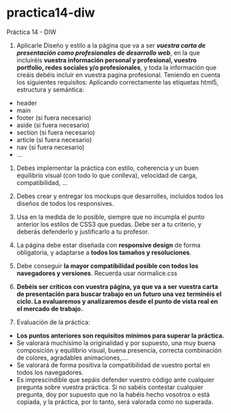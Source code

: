 # practica14-diw
Práctica 14 - DIW

1. Aplicarle Diseño y estilo a la página que va a ser ***vuestra carta de presentación como profesionales de desarrollo web***, en la que incluiréis **vuestra información personal y profesional, vuestro portfolio, redes sociales y/o profesionales**, y toda la información que creáis debéis incluir en vuestra pagina profesional. Teniendo en cuenta los siguientes requisitos:
Aplicando correctamente las etiquetas html5, estructura y semántica:
 - header
 - main
 - footer (si fuera necesario)
 - aside (si fuera necesario)
 - section (si fuera necesario)
 - article (si fuera necesario)
 - nav (si fuera necesario)
 - ...

1. Debes implementar la práctica con estilo, coherencia y un buen equilibrio visual (con todo lo que conlleva), velocidad de carga, compatibilidad, ...
   
2. Debes crear y entregar los mockups que desarrolles, incluidos todos los diseños de todos los responsives.

3. Usa en la medida de lo posible, siempre que no incumpla el punto anterior los estilos de CSS3 que puedas. Debe ser a tu criterio, y deberás defenderlo y justificarlo a tu profesor.

4. La página debe estar diseñada con **responsive design** de forma obligatoria, y adaptarse a **todos los tamaños y resoluciones**.

5. Debe conseguir **la mayor compatibilidad posible con todos los navegadores y versiones**. Recuerda usar normalice.css


6. **Debéis ser críticos con vuestra página, ya que va a ser vuestra carta de presentación para buscar trabajo en un futuro una vez terminéis el ciclo. La evaluaremos y analizaremos desde el punto de vista real en el mercado de trabajo.**

7.  Evaluación de la práctica:
 - **Los puntos anteriores son requisitos mínimos para superar la práctica.**
 - Se valorará muchísimo la originalidad y por supuesto, una muy buena composición y equilibrio visual, buena presencia, correcta combinación de colores, agradables animaciones,....
 - Se valorará de forma positiva la compatibilidad de vuestro portal en todos los navegadores.
 - Es imprescindible que sepáis defender vuestro código ante cualquier pregunta sobre vuestra práctica. Si no sabéis contestar cualquier pregunta, doy por supuesto que no la habéis hecho vosotros o está copiada, y la práctica, por lo tanto, será valorada como no superada.
